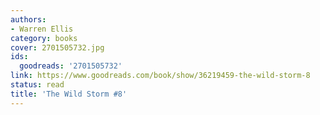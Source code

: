 ```yaml
---
authors:
- Warren Ellis
category: books
cover: 2701505732.jpg
ids:
  goodreads: '2701505732'
link: https://www.goodreads.com/book/show/36219459-the-wild-storm-8
status: read
title: 'The Wild Storm #8'
---
```

